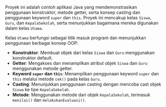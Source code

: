 Proyek ini adalah contoh aplikasi Java yang mendemonstrasikan penggunaan konstruktor, metode getter, serta konsep casting dan penggunaan keyword `super` dan `this`. Proyek ini mencakup kelas `Siswa`, `Guru`, dan `KepalaSekolah`, serta menunjukkan bagaimana mereka digunakan dalam kelas `Utama`.

Kelas `Utama` berfungsi sebagai titik masuk program dan menunjukkan penggunaan berbagai konsep OOP:
- **Konstruktor**: Membuat objek dari kelas `Siswa` dan `Guru` menggunakan konstruktor default.
- **Getter**: Mengakses dan menampilkan atribut objek `Siswa` dan `Guru` menggunakan metode getter.
- **Keyword `super` dan `this`**: Menampilkan penggunaan keyword `super` dan `this` melalui metode `cek()` pada kelas `Guru`.
- **Casting**: Menunjukkan penggunaan casting dengan mencoba cast objek `Siswa` ke tipe `KepalaSekolah`.
- **Metode**: Menggunakan metode dari objek `KepalaSekolah`, termasuk `menilai()` dan `melakukanEvaluasi()`.
